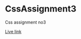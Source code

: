 # CssAssignment3
Css assignment no3

<a href="https://rawcdn.githack.com/rishabhyadav3171/CssAssignment3/08198e2afaa36486fd4bd0af06d8a49347ba6e78/index.html">Live link</a>
